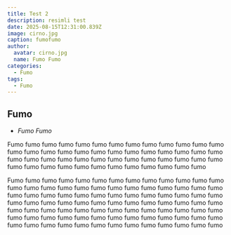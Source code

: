 ```yaml
---
title: Test 2
description: resimli test
date: 2025-08-15T12:31:00.839Z
image: cirno.jpg
caption: fumofumo
author:
  avatar: cirno.jpg
  name: Fumo Fumo
categories:
  - Fumo
tags:
  - Fumo
---
```

## Fumo
- *Fumo Fumo*

Fumo fumo fumo fumo fumo fumo fumo fumo fumo fumo fumo fumo fumo fumo fumo fumo fumo fumo fumo fumo fumo fumo fumo fumo fumo fumo fumo fumo fumo fumo fumo fumo fumo fumo fumo fumo fumo fumo fumo fumo fumo fumo fumo fumo fumo fumo fumo fumo fumo fumo fumo

Fumo fumo fumo fumo fumo fumo fumo fumo fumo fumo fumo fumo fumo fumo fumo fumo fumo fumo fumo fumo fumo fumo fumo fumo fumo fumo fumo fumo fumo fumo fumo fumo fumo fumo fumo fumo fumo fumo fumo fumo fumo fumo fumo fumo fumo fumo fumo fumo fumo fumo fumo fumo fumo fumo fumo fumo fumo fumo fumo fumo fumo fumo fumo fumo fumo fumo fumo fumo fumo fumo fumo fumo fumo fumo fumo fumo fumo fumo fumo fumo fumo fumo fumo fumo fumo fumo fumo fumo fumo fumo fumo